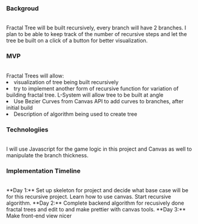 ### Backgroud
<br>
Fractal Tree will be built recursively, every branch will have 2 branches. I plan to be able to keep track of the number of recursive steps and let the tree be built on a click of a button for better visualization.

### MVP
<br>
Fractal Trees will allow:
<li> visualization of tree being built recursively
<li> try to implement another form of recursive function for variation of building fractal tree. L-System will allow tree to be built at angle
<li> Use Bezier Curves from Canvas API to add curves to branches, after initial build
<li> Description of algorithm being used to create tree

### Technologiies
<br>
I will use Javascript for the game logic in this project and Canvas as well to manipulate the branch thickness. 

### Implementation Timeline
<br>
**Day 1:** Set up skeleton for project and decide what base case will be for this recursive project. Learn how to use canvas. Start recursive algorithm.
**Day 2:** Complete backend algorithm for recusively done fractal trees and edit to  and make prettier with canvas tools.
**Day 3:** Make front-end view nicer
